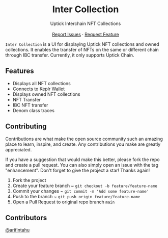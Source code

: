 <div align="center">
  <h1 align="center">Inter Collection</h1>

  <p align="center">
    Uptick Interchain NFT Collections
    <br />
    <br />
    <a href="https://github.com/arifintahu/intercollection/issues">Report Issues</a>
    ·
    <a href="https://github.com/arifintahu/intercollection/issues">Request Feature</a>
  </p>
</div>

`Inter Collection` is a UI for displaying Uptick NFT collections and owned collections. It enables the transfer of NFTs on the same or different chain through IBC transfer. Currently, it only supports Uptick Chain.

## Features

- Displays all NFT collections
- Connects to Keplr Wallet
- Displays owned NFT collections
- NFT Transfer
- IBC NFT transfer
- Denom class traces

## Contributing

Contributions are what make the open source community such an amazing place to learn, inspire, and create. Any contributions you make are greatly appreciated.

If you have a suggestion that would make this better, please fork the repo and create a pull request. You can also simply open an issue with the tag "enhancement". Don't forget to give the project a star! Thanks again!

1. Fork the project
2. Create your feature branch ~ `git checkout -b feature/feature-name`
3. Commit your changes ~ `git commit -m 'Add some feature-name'`
4. Push to the branch ~ `git push origin feature/feature-name`
5. Open a Pull Request to original repo branch `main`

## Contributors

[@arifintahu](https://github.com/arifintahu)

